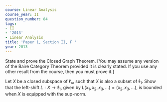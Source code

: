 ```yaml
---
course: Linear Analysis
course_year: II
question_number: 84
tags:
- II
- '2013'
- Linear Analysis
title: 'Paper 1, Section II, F '
year: 2013
---
```




State and prove the Closed Graph Theorem. [You may assume any version of the Baire Category Theorem provided it is clearly stated. If you use any other result from the course, then you must prove it.]

Let $X$ be a closed subspace of $\ell_{\infty}$ such that $X$ is also a subset of $\ell_{1}$. Show that the left-shift $L: X \rightarrow \ell_{1}$, given by $L\left(x_{1}, x_{2}, x_{3}, \ldots\right)=\left(x_{2}, x_{3}, \ldots\right)$, is bounded when $X$ is equipped with the sup-norm.